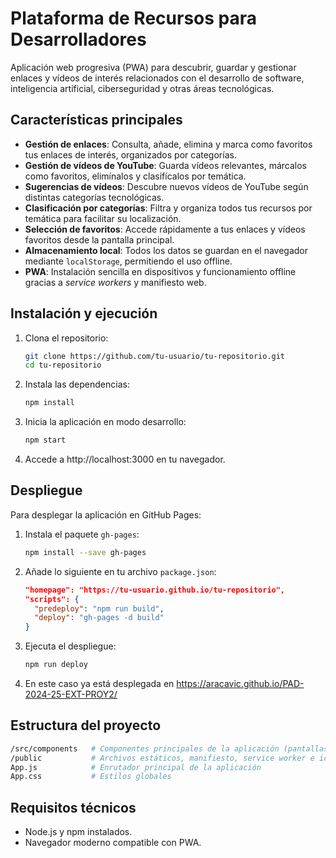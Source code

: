 # Plataforma de Recursos para Desarrolladores

Aplicación web progresiva (PWA) para descubrir, guardar y gestionar enlaces y vídeos de interés relacionados con el desarrollo de software, inteligencia artificial, ciberseguridad y otras áreas tecnológicas.

## Características principales

- **Gestión de enlaces**: Consulta, añade, elimina y marca como favoritos tus enlaces de interés, organizados por categorías.
- **Gestión de vídeos de YouTube**: Guarda vídeos relevantes, márcalos como favoritos, elimínalos y clasifícalos por temática.
- **Sugerencias de vídeos**: Descubre nuevos vídeos de YouTube según distintas categorías tecnológicas.
- **Clasificación por categorías**: Filtra y organiza todos tus recursos por temática para facilitar su localización.
- **Selección de favoritos**: Accede rápidamente a tus enlaces y vídeos favoritos desde la pantalla principal.
- **Almacenamiento local**: Todos los datos se guardan en el navegador mediante `localStorage`, permitiendo el uso offline.
- **PWA**: Instalación sencilla en dispositivos y funcionamiento offline gracias a *service workers* y manifiesto web.

## Instalación y ejecución

1. Clona el repositorio:

   ```bash
   git clone https://github.com/tu-usuario/tu-repositorio.git
   cd tu-repositorio

2. Instala las dependencias:

   ```bash
   npm install

3. Inicia la aplicación en modo desarrollo:

   ```bash
   npm start

4. Accede a http://localhost:3000 en tu navegador.

## Despliegue

Para desplegar la aplicación en GitHub Pages:

1. Instala el paquete `gh-pages`:

   ```bash
   npm install --save gh-pages
   ```

2. Añade lo siguiente en tu archivo `package.json`:

   ```json
   "homepage": "https://tu-usuario.github.io/tu-repositorio",
   "scripts": {
     "predeploy": "npm run build",
     "deploy": "gh-pages -d build"
   }
   ```

3. Ejecuta el despliegue:

   ```bash
   npm run deploy
   ```

4. En este caso ya está desplegada en https://aracavic.github.io/PAD-2024-25-EXT-PROY2/

## Estructura del proyecto

```bash
/src/components   # Componentes principales de la aplicación (pantallas, formularios, listas, etc.)
/public           # Archivos estáticos, manifiesto, service worker e iconos
App.js            # Enrutador principal de la aplicación
App.css           # Estilos globales
```

## Requisitos técnicos

- Node.js y npm instalados.
- Navegador moderno compatible con PWA.
